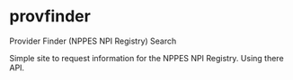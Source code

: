 # provfinder
Provider Finder (NPPES NPI Registry) Search 

Simple site to request information for the NPPES NPI Registry. Using there API.